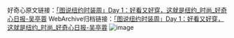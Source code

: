 好奇心原文链接：[「图说纽约时装周」Day 1：好看又好穿，这就是纽约_时尚_好奇心日报-吴亭蓉](https://www.qdaily.com/articles/2163.html)
WebArchive归档链接：[「图说纽约时装周」Day 1：好看又好穿，这就是纽约_时尚_好奇心日报-吴亭蓉](http://web.archive.org/web/20190623150855/https://www.qdaily.com/articles/2163.html)
![image](http://ww3.sinaimg.cn/large/007d5XDpgy1g3vesbpf15j30u06rb4qp)